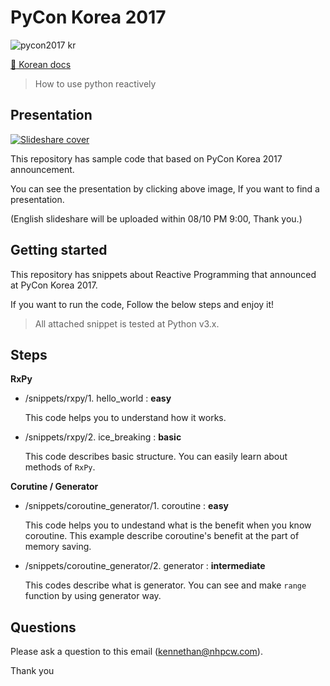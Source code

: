 # PyCon Korea 2017

![pycon2017 kr](http://www.pigno.se/static/assets/images/pycon2017-en.png)

[:page_facing_up: Korean docs](README-KR.md)

> How to use python reactively

## Presentation

[![Slideshare cover](http://www.pigno.se/static/assets/images/pycon2017-slideshare.png)](https://www.slideshare.net/KennethCeyer/pycon-korea-2017)

This repository has sample code that based on PyCon Korea 2017 announcement.

You can see the presentation by clicking above image, If you want to find a presentation.

(English slideshare will be uploaded within 08/10 PM 9:00, Thank you.)

## Getting started

This repository has snippets about Reactive Programming that announced at PyCon Korea 2017.

If you want to run the code, Follow the below steps and enjoy it!

> All attached snippet is tested at Python v3.x.

## Steps

**RxPy**

- /snippets/rxpy/1. hello_world : **easy**

  This code helps you to understand how it works.

- /snippets/rxpy/2. ice_breaking : **basic**

  This code describes basic structure.
  You can easily learn about methods of `RxPy`.

**Corutine / Generator**

- /snippets/coroutine_generator/1. coroutine : **easy**

  This code helps you to undestand what is the benefit when you know coroutine.
  This example describe coroutine's benefit at the part of memory saving.
  
- /snippets/coroutine_generator/2. generator : **intermediate**

  This codes describe what is generator.
  You can see and make `range` function by using generator way.
  
## Questions
  
Please ask a question to this email ([kennethan@nhpcw.com](kennethan@nhpcw.com)).
  
Thank you
